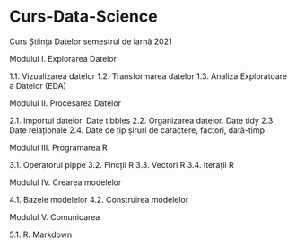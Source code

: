 # Curs-Data-Science
Curs Știința Datelor semestrul de iarnă 2021

Modulul I. Explorarea Datelor

1.1. Vizualizarea datelor
1.2. Transformarea datelor
1.3. Analiza Exploratoare a Datelor (EDA)

Modulul II. Procesarea Datelor

2.1. Importul datelor. Date tibbles
2.2. Organizarea datelor. Date tidy
2.3. Date relaționale
2.4. Date de tip șiruri de caractere, factori, dată-timp

Modulul III. Programarea R

3.1. Operatorul pippe
3.2. Fincții R
3.3. Vectori R
3.4. Iterații R

Modulul IV. Crearea modelelor

4.1. Bazele modelelor
4.2. Construirea modelelor

Modulul V. Comunicarea

5.1. R. Markdown
